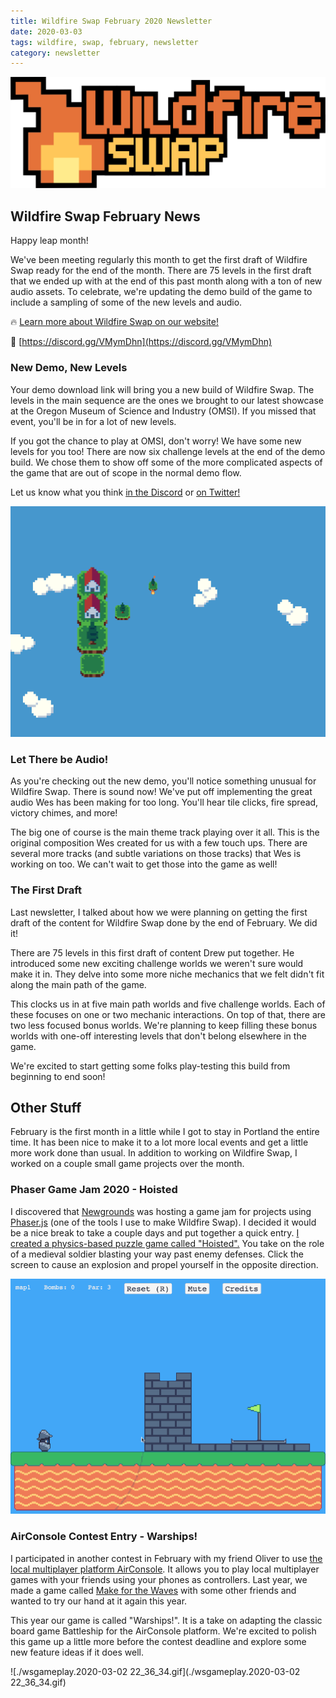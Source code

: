 ```yaml
---
title: Wildfire Swap February 2020 Newsletter
date: 2020-03-03
tags: wildfire, swap, february, newsletter
category: newsletter
---
```


![./wildfire-title-with-logo-trimmed.png](./wildfire-title-with-logo-trimmed.png)

## Wildfire Swap February News

Happy leap month!

We've been meeting regularly this month to get the first draft of Wildfire Swap ready for the end of the month. There are 75 levels in the first draft that we ended up with at the end of this past month along with a ton of new audio assets. To celebrate, we're updating the demo build of the game to include a sampling of some of the new levels and audio.

🔥 [Learn more about Wildfire Swap on our website!](https://wildfire.fun)

💬 [https://discord.gg/VMymDhn](https://discord.gg/VMymDhn)

### New Demo, New Levels

Your demo download link will bring you a new build of Wildfire Swap. The levels in the main sequence are the ones we brought to our latest showcase at the Oregon Museum of Science and Industry (OMSI). If you missed that event, you'll be in for a lot of new levels.

If you got the chance to play at OMSI, don't worry! We have some new levels for you too! There are now six challenge levels at the end of the demo build. We chose them to show off some of the more complicated aspects of the game that are out of scope in the normal demo flow.

Let us know what you think [in the Discord](https://discord.gg/VMymDhn) or [on Twitter!](https://twitter.com/ryrykubes)

![./wildfire-weave-loss.gif](./wildfire-weave-loss.gif)

### Let There be Audio!

As you're checking out the new demo, you'll notice something unusual for Wildfire Swap. There is sound now! We've put off implementing the great audio Wes has been making for too long. You'll hear tile clicks, fire spread, victory chimes, and more!

The big one of course is the main theme track playing over it all. This is the original composition Wes created for us with a few touch ups. There are several more tracks (and subtle variations on those tracks) that Wes is working on too. We can't wait to get those into the game as well!

### The First Draft

Last newsletter, I talked about how we were planning on getting the first draft of the content for Wildfire Swap done by the end of February. We did it!

There are 75 levels in this first draft of content Drew put together. He introduced some new exciting challenge worlds we weren't sure would make it in. They delve into some more niche mechanics that we felt didn't fit along the main path of the game.

This clocks us in at five main path worlds and five challenge worlds. Each of these focuses on one or two mechanic interactions. On top of that, there are two less focused bonus worlds. We're planning to keep filling these bonus worlds with one-off interesting levels that don't belong elsewhere in the game.

We're excited to start getting some folks play-testing this build from beginning to end soon!

## Other Stuff

February is the first month in a little while I got to stay in Portland the entire time. It has been nice to make it to a lot more local events and get a little more work done than usual. In addition to working on Wildfire Swap, I worked on a couple small game projects over the month.

### Phaser Game Jam 2020 - Hoisted

I discovered that [Newgrounds](https://www.newgrounds.com/collection/phaserjam2020) was hosting a game jam for projects using [Phaser.js](https://phaser.io/) (one of the tools I use to make Wildfire Swap). I decided it would be a nice break to take a couple days and put together a quick entry. [I created a physics-based puzzle game called "Hoisted".](https://www.newgrounds.com/portal/view/748069) You take on the role of a medieval soldier blasting your way past enemy defenses. Click the screen to cause an explosion and propel yourself in the opposite direction.

![./hoisted-level-1-win.gif](./hoisted-level-1-win.gif)

### AirConsole Contest Entry - Warships!

I participated in another contest in February with my friend Oliver to use [the local multiplayer platform AirConsole](https://www.airconsole.com/). It allows you to play local multiplayer games with your friends using your phones as controllers. Last year, we made a game called [Make for the Waves](https://www.airconsole.com/play/sport-games/make-for-the-waves) with some other friends and wanted to try our hand at it again this year.

This year our game is called "Warships!". It is a take on adapting the classic board game Battleship for the AirConsole platform. We're excited to polish this game up a little more before the contest deadline and explore some new feature ideas if it does well.

![./wsgameplay.2020-03-02 22_36_34.gif](./wsgameplay.2020-03-02 22_36_34.gif)

